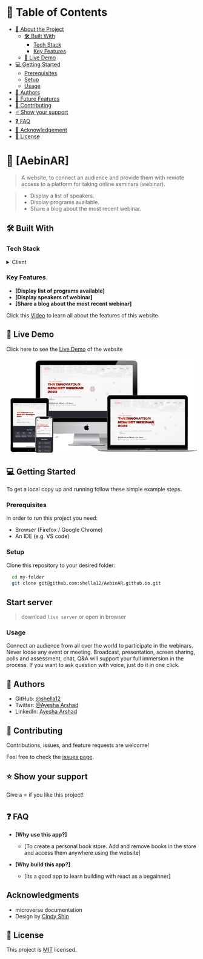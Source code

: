 # 📗 Table of Contents

- [📖 About the Project](#about-project)
  - [🛠 Built With](#built-with)
    - [Tech Stack](#tech-stack)
    - [Key Features](#key-features)
  - [🚀 Live Demo](#live-demo)
- [💻 Getting Started](#getting-started)
  - [Prerequisites](#prerequisites)
  - [Setup](#setup)
  - [Usage](#usage)
- [👥 Authors](#authors)
- [🔭 Future Features](#future-features)
- [🤝 Contributing](#contributing)
- [⭐️ Show your support](#support)
- [❓ FAQ](#faq)
- [👏 Acknowledgement](#acknowledgments)
- [📝 License](#license)

# 📖 [AebinAR] <a name="about-project"></a>

> A website, to connect an audience and provide them with remote access to a platform for taking online seminars (webinar). 

> - Display a list of speakers.
> - Display programs available.
> - Share a blog about the most recent webinar. 


## 🛠 Built With <a name="built-with"></a>

### Tech Stack <a name="tech-stack"></a>
<details>
  <summary>Client</summary>
  <ul>
    <li><a href="https://www.javascript.com/">Javascript</a></li>
  </ul>
</details>

### Key Features <a name="key-features"></a>

- **[Display list of programs available]**
- **[Display speakers of webinar]**
- **[Share a blog about the most recent webinar]**

Click this [Video](https://www.loom.com/share/10df897914bc4e029701a413df19c05f) to learn all about the features of this website 

## 🚀 Live Demo <a name="live-demo"></a>

Click here to see the [Live Demo](https://shella12.github.io/AebinAR.github.io/) of the website

![](./images/multi-device-mockup.png) 

## 💻 Getting Started <a name="getting-started"></a>

To get a local copy up and running follow these simple example steps.

### Prerequisites

In order to run this project you need:
- Browser (Firefox / Google Chrome)
- An IDE (e.g. VS code)

### Setup

Clone this repository to your desired folder:

```sh
  cd my-folder
  git clone git@github.com:shella12/AebinAR.github.io.git
```

## Start server

> download `live server` or open in browser

### Usage

Connect an audience from all over the world to participate in the webinars. Never loose any event or meeting. Broadcast, presentation, screen sharing, polls and assessment, chat, Q&A will support your full immersion in the process. If you want to ask question with voice, just do it in one click.


## 👥 Authors <a name="authors"></a>

- GitHub: [@shella12](https://github.com/shella12)
- Twitter: [@Ayesha Arshad](https://twitter.com/AyeshaA03712974)
- LinkedIn: [Ayesha Arshad](https://www.linkedin.com/in/ayesha-arshad-a690a015a/)

## 🤝 Contributing <a name="contributing"></a>

Contributions, issues, and feature requests are welcome!

Feel free to check the [issues page](../../issues/).

## ⭐️ Show your support <a name="support"></a>

Give a ⭐️ if you like this project!

## ❓ FAQ <a name="faq"></a>

- **[Why use this app?]**

  - [To create a personal book store. Add and remove books in the store and access them anywhere using the website]

- **[Why build this app?]**

  - [Its a good app to learn building with react as a begainner]

## Acknowledgments <a name="acknowledgments"></a>

- microverse documentation
- Design by [Cindy Shin](https://www.behance.net/adagio07)

## 📝 License <a name="license"></a>

This project is [MIT](./LICENSE) licensed.
